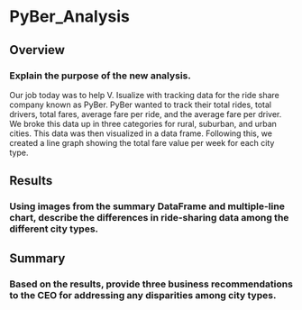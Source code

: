# PyBer_Analysis
## Overview
### Explain the purpose of the new analysis.
Our job today was to help V. Isualize with tracking data for the ride share company known as PyBer. PyBer wanted to track their total rides, total drivers, total fares, average fare per ride, and the average fare per driver. We broke this data up in three categories for rural, suburban, and urban cities. This data was then visualized in a data frame. Following this, we created a line graph showing the total fare value per week for each city type. 
## Results
### Using images from the summary DataFrame and multiple-line chart, describe the differences in ride-sharing data among the different city types.
## Summary
### Based on the results, provide three business recommendations to the CEO for addressing any disparities among city types.
